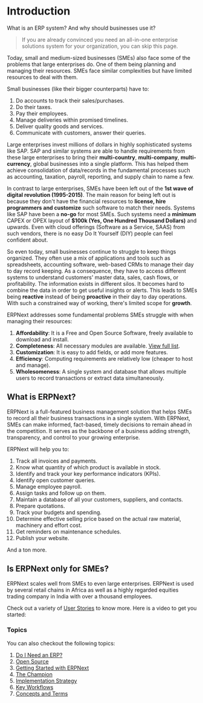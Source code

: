 
# Introduction


What is an ERP system? And why should businesses use it?



> 
> If you are already convinced you need an all-in-one enterprise solutions system for your organization, you can skip this page.
> 
> 
> 


Today, small and medium-sized businesses (SMEs) also face some of the problems that large enterprises do. One of them being planning and managing their resources. SMEs face similar complexities but have limited resources to deal with them.


Small businesses (like their bigger counterparts) have to:


1. Do accounts to track their sales/purchases.
2. Do their taxes.
3. Pay their employees.
4. Manage deliveries within promised timelines.
5. Deliver quality goods and services.
6. Communicate with customers, answer their queries.


Large enterprises invest millions of dollars in highly sophisticated systems like SAP. SAP and similar systems are able to handle requirements from these large enterprises to bring their **multi-country**, **multi-company**, **multi-currency**, global businesses into a single platform. This has helped them achieve consolidation of data/records in the fundamental processes such as accounting, taxation, payroll, reporting, and supply chain to name a few.


In contrast to large enterprises, SMEs have been left out of the **1st wave of digital revolution (1995-2015)**. The main reason for being left out is because they don't have the financial resources to **license, hire programmers and customize** such software to match their needs. Systems like SAP have been a **no-go** for most SMEs. Such systems need a **minimum** CAPEX or OPEX layout of **$100k (Yes, One Hundred Thousand Dollars)** and upwards. Even with cloud offerings (Software as a Service, SAAS) from such vendors, there is no easy Do It Yourself (DIY) people can feel confident about.


So even today, small businesses continue to struggle to keep things organized. They often use a mix of applications and tools such as spreadsheets, accounting software, web-based CRMs to manage their day to day record keeping. As a consequence, they have to access different systems to understand customers' master data, sales, cash flows, or profitability. The information exists in different silos. It becomes hard to combine the data in order to get useful insights or alerts. This leads to SMEs being **reactive** instead of being **proactive** in their day to day operations. With such a constrained way of working, there's limited scope for **growth**.


ERPNext addresses some fundamental problems SMEs struggle with when managing their resources:


1. **Affordability**: It is a Free and Open Source Software, freely available to download and install.
2. **Completeness**: All necessary modules are available. [View full list](https://erpnext.com/docs/v13/user/manual/en).
3. **Customization**: It is easy to add fields, or add more features.
4. **Efficiency**: Computing requirements are relatively low (cheaper to host and manage).
5. **Wholesomeness**: A single system and database that allows multiple users to record transactions or extract data simultaneously.


## What is ERPNext?


ERPNext is a full-featured business management solution that helps SMEs to record all their business transactions in a single system. With ERPNext, SMEs can make informed, fact-based, timely decisions to remain ahead in the competition. It serves as the backbone of a business adding strength, transparency, and control to your growing enterprise.


ERPNext will help you to:


1. Track all invoices and payments.
2. Know what quantity of which product is available in stock.
3. Identify and track your key performance indicators (KPIs).
4. Identify open customer queries.
5. Manage employee payroll.
6. Assign tasks and follow up on them.
7. Maintain a database of all your customers, suppliers, and contacts.
8. Prepare quotations.
9. Track your budgets and spending.
10. Determine effective selling price based on the actual raw material, machinery and effort cost.
11. Get reminders on maintenance schedules.
12. Publish your website.


And a ton more.


## Is ERPNext only for SMEs?


ERPNext scales well from SMEs to even large enterprises. ERPNext is used by several retail chains in Africa as well as a highly regarded equities trading company in India with over a thousand employees.


Check out a variety of [User Stories](https://erpnext.com/blog/customer-success-stories) to know more. Here is a video to get you started:


### Topics


You can also checkout the following topics:


1. [Do I Need an ERP?](/docs/v13/user/manual/en/introduction/do-i-need-an-erp)
2. [Open Source](/docs/v13/user/manual/en/introduction/open-source)
3. [Getting Started with ERPNext](/docs/v13/user/manual/en/introduction/getting-started-with-erpnext)
4. [The Champion](/docs/v13/user/manual/en/introduction/the-champion)
5. [Implementation Strategy](/docs/v13/user/manual/en/introduction/implementation-strategy)
6. [Key Workflows](/docs/v13/user/manual/en/introduction/key-workflows)
7. [Concepts and Terms](/docs/v13/user/manual/en/introduction/concepts-and-terms)


